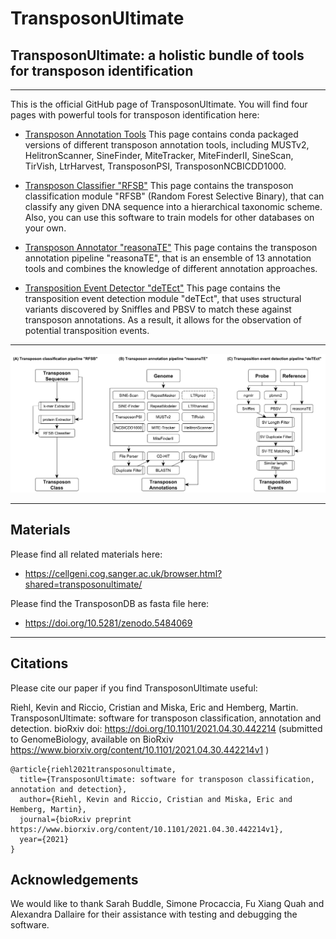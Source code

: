 # TransposonUltimate

## TransposonUltimate: a holistic bundle of tools for transposon identification

---

This is the official GitHub page of TransposonUltimate. You will find four pages with powerful tools for transposon identification here:

* [Transposon Annotation Tools](https://github.com/DerKevinRiehl/transposon_annotation_tools)
This page contains conda packaged versions of different transposon annotation tools, including MUSTv2, HelitronScanner, SineFinder, MiteTracker, MiteFinderII, SineScan, TirVish, LtrHarvest, TransposonPSI, TransposonNCBICDD1000.

* [Transposon Classifier "RFSB"](https://github.com/DerKevinRiehl/transposon_classifier_rfsb)
This page contains the transposon classification module "RFSB" (Random Forest Selective Binary), that can classify any given DNA sequence into a hierarchical taxonomic scheme.
Also, you can use this software to train models for other databases on your own.

* [Transposon Annotator "reasonaTE"](https://github.com/DerKevinRiehl/transposon_annotation_reasonaTE)
This page contains the transposon annotation pipeline "reasonaTE", that is an ensemble of 13 annotation tools and combines the knowledge of different annotation approaches.

* [Transposition Event Detector "deTEct"](https://github.com/DerKevinRiehl/transposition_detector_deTEct)
This page contains the transposition event detection module "deTEct", that uses structural variants discovered by Sniffles and PBSV to match these against transposon annotations. As a result, it allows for the observation of potential transposition events.

---

![alt text](https://github.com/DerKevinRiehl/TransposonUltimate/blob/main/Pipelines.PNG)


---

## Materials
Please find all related materials here:
* https://cellgeni.cog.sanger.ac.uk/browser.html?shared=transposonultimate/ 

Please find the TransposonDB as fasta file here:
* https://doi.org/10.5281/zenodo.5484069

---

## Citations
Please cite our paper if you find TransposonUltimate useful:

Riehl, Kevin and Riccio, Cristian and Miska, Eric and Hemberg, Martin. TransposonUltimate: software for transposon classification, annotation and detection. bioRxiv doi: https://doi.org/10.1101/2021.04.30.442214 (submitted to GenomeBiology, available on BioRxiv https://www.biorxiv.org/content/10.1101/2021.04.30.442214v1 )

```
@article{riehl2021transposonultimate,
  title={TransposonUltimate: software for transposon classification, annotation and detection},
  author={Riehl, Kevin and Riccio, Cristian and Miska, Eric and Hemberg, Martin},
  journal={bioRxiv preprint https://www.biorxiv.org/content/10.1101/2021.04.30.442214v1},
  year={2021}
}
```

## Acknowledgements
We would like to thank Sarah Buddle, Simone Procaccia, Fu Xiang Quah and Alexandra Dallaire for their assistance with testing and debugging the software.
